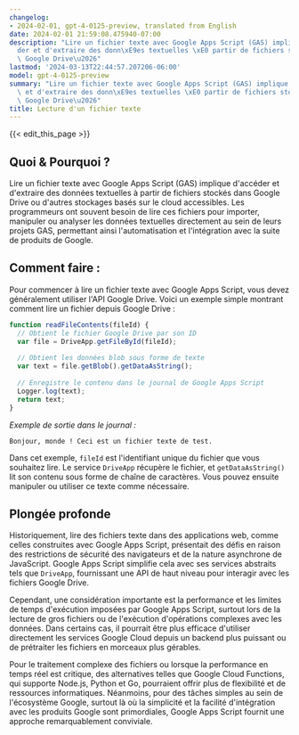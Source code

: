 ```yaml
---
changelog:
- 2024-02-01, gpt-4-0125-preview, translated from English
date: 2024-02-01 21:59:08.475940-07:00
description: "Lire un fichier texte avec Google Apps Script (GAS) implique d'acc\xE9\
  der et d'extraire des donn\xE9es textuelles \xE0 partir de fichiers stock\xE9s dans\
  \ Google Drive\u2026"
lastmod: '2024-03-13T22:44:57.207206-06:00'
model: gpt-4-0125-preview
summary: "Lire un fichier texte avec Google Apps Script (GAS) implique d'acc\xE9der\
  \ et d'extraire des donn\xE9es textuelles \xE0 partir de fichiers stock\xE9s dans\
  \ Google Drive\u2026"
title: Lecture d'un fichier texte
---
```


{{< edit_this_page >}}

## Quoi & Pourquoi ?

Lire un fichier texte avec Google Apps Script (GAS) implique d'accéder et d'extraire des données textuelles à partir de fichiers stockés dans Google Drive ou d'autres stockages basés sur le cloud accessibles. Les programmeurs ont souvent besoin de lire ces fichiers pour importer, manipuler ou analyser les données textuelles directement au sein de leurs projets GAS, permettant ainsi l'automatisation et l'intégration avec la suite de produits de Google.

## Comment faire :

Pour commencer à lire un fichier texte avec Google Apps Script, vous devez généralement utiliser l'API Google Drive. Voici un exemple simple montrant comment lire un fichier depuis Google Drive :

```javascript
function readFileContents(fileId) {
  // Obtient le fichier Google Drive par son ID
  var file = DriveApp.getFileById(fileId);
  
  // Obtient les données blob sous forme de texte
  var text = file.getBlob().getDataAsString();
  
  // Enregistre le contenu dans le journal de Google Apps Script
  Logger.log(text);
  return text;
}
```

*Exemple de sortie dans le journal :*

```
Bonjour, monde ! Ceci est un fichier texte de test.
```

Dans cet exemple, `fileId` est l'identifiant unique du fichier que vous souhaitez lire. Le service `DriveApp` récupère le fichier, et `getDataAsString()` lit son contenu sous forme de chaîne de caractères. Vous pouvez ensuite manipuler ou utiliser ce texte comme nécessaire.

## Plongée profonde

Historiquement, lire des fichiers texte dans des applications web, comme celles construites avec Google Apps Script, présentait des défis en raison des restrictions de sécurité des navigateurs et de la nature asynchrone de JavaScript. Google Apps Script simplifie cela avec ses services abstraits tels que `DriveApp`, fournissant une API de haut niveau pour interagir avec les fichiers Google Drive.

Cependant, une considération importante est la performance et les limites de temps d'exécution imposées par Google Apps Script, surtout lors de la lecture de gros fichiers ou de l'exécution d'opérations complexes avec les données. Dans certains cas, il pourrait être plus efficace d'utiliser directement les services Google Cloud depuis un backend plus puissant ou de prétraiter les fichiers en morceaux plus gérables.

Pour le traitement complexe des fichiers ou lorsque la performance en temps réel est critique, des alternatives telles que Google Cloud Functions, qui supporte Node.js, Python et Go, pourraient offrir plus de flexibilité et de ressources informatiques. Néanmoins, pour des tâches simples au sein de l'écosystème Google, surtout là où la simplicité et la facilité d'intégration avec les produits Google sont primordiales, Google Apps Script fournit une approche remarquablement conviviale.
